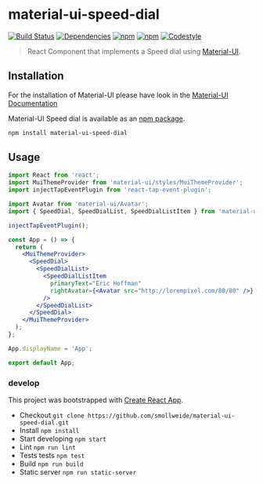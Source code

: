 
# material-ui-speed-dial

[![Build Status](https://img.shields.io/travis/smollweide/material-ui-speed-dial/master.svg)](https://travis-ci.org/smollweide/material-ui-speed-dial)
[![Dependencies](https://img.shields.io/david/smollweide/material-ui-speed-dial/master.svg)](https://david-dm.org/smollweide/material-ui-speed-dial)
[![npm](https://img.shields.io/npm/v/material-ui-speed-dial.svg)](https://www.npmjs.com/package/material-ui-speed-dial)
[![npm](https://img.shields.io/npm/dt/material-ui-speed-dial.svg)](https://www.npmjs.com/package/material-ui-speed-dial)
[![Codestyle](https://img.shields.io/badge/codestyle-namics-green.svg)](https://github.com/namics/eslint-config-namics)

> React Component that implements a Speed dial using [Material-UI](http://www.material-ui.com).

## Installation

For the installation of Material-UI please have look in the [Material-UI Documentation](https://github.com/callemall/material-ui)

Material-UI Speed dial is available as an [npm package](https://www.npmjs.org/package/material-ui-speed-dial).

```sh
npm install material-ui-speed-dial
```

## Usage

```jsx
import React from 'react';
import MuiThemeProvider from 'material-ui/styles/MuiThemeProvider';
import injectTapEventPlugin from 'react-tap-event-plugin';

import Avatar from 'material-ui/Avatar';
import { SpeedDial, SpeedDialList, SpeedDialListItem } from 'material-ui-speed-dial';

injectTapEventPlugin();

const App = () => {
  return (
    <MuiThemeProvider>
      <SpeedDial>
        <SpeedDialList>
          <SpeedDialListItem
            primaryText="Eric Hoffman"
            rightAvatar={<Avatar src="http://lorempixel.com/80/80" />}
          />
        </SpeedDialList>
      </SpeedDial>
    </MuiThemeProvider>
  );
};

App.displayName = 'App';

export default App;
```


### develop

This project was bootstrapped with [Create React App](https://github.com/facebookincubator/create-react-app).

- Checkout `git clone https://github.com/smollweide/material-ui-speed-dial.git`
- Install `npm install`
- Start developing `npm start`
- Lint `npm run lint`
- Tests tests `npm test`
- Build `npm run build`
- Static server `npm run static-server`

